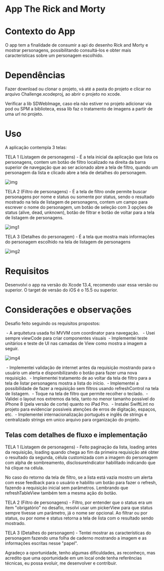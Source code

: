 # App The Rick and Morty

# Contexto do App

O app tem a finalidade de consumir a api do desenho Rick and Morty e mostrar personagens, possibilitando consultá-los e obter mais características sobre um personagem escolhido.

# Dependências

Fazer download ou clonar o projeto, vá até a pasta do projeto e clicar no arquivo Challenge.xcodeproj, ao abrir o projeto no xcode.

Verificar a lib SDWebImage, caso ela não estiver no projeto adicionar via pod ou SPM a biblioteca, essa lib faz o tratamento de imagens a partir de uma url no projeto.

# Uso

A aplicação contempla 3 telas:

TELA 1 (Listagem de personagens) - É a tela inicial da aplicação que lista os personagens, contem um botão de filtro localizado na direita da barra superior de navegação que ao ser acionado abre a tela de filtro, quando um personagem da lista e clicado abre a tela de detalhes do personagem.

![img](https://github.com/willmoreira/Challenge/assets/32074474/5ea0328d-ae8c-40b3-bd9d-b5beb76cbac3)

TELA 2 (Filtro de personagens) - É a tela de filtro onde permite buscar personagens por nome e status ou somente por status, sendo o resultado mostrado na tela de listagem de personagens, contem um campo para escrever o nome do personagem, um botão de seleção com 3 opções de status (alive, dead, unknown), botão de filtrar e botão de voltar para a tela de listagem de personagens.

![img1](https://github.com/willmoreira/Challenge/assets/32074474/21f86d3c-6b8f-44b5-bb01-3c9a80004d73)

TELA 3 (Detalhes do personagem) - É a tela que mostra mais informações do personagem escolhido na tela de listagem de personagens

![img2](https://github.com/willmoreira/Challenge/assets/32074474/72c6dbf9-3a8a-43dc-9980-590479303589)

# Requisitos

Desenvolvi o app na versão do Xcode 13.4, recomendo usar essa versão ou superior.
O target de versão do iOS é o 15.5 ou superior.

# Considerações e observações

Desafio feito seguindo os requisitos propostos:

 - A arquitetura usada foi MVVM com coordinator para navegação. 
 - Usei sempre viewCode para criar componentes visuais
 - Implementei teste unitários e teste de UI nas camadas de View como mostra a imagem a seguir.

![img4](https://github.com/willmoreira/Challenge/assets/32074474/9b930484-bff3-46ba-bdcb-905d29e9dfbd)

 - Implementei validação de internet antes da requisição mostrando para o usuário um alerta e disponibilizando o botão para fazer uma nova requisição.
 - Implementei tratamento de ao voltar da tela de filtro para a tela de listar personagens mostra a lista do início.
 - Implementei a possibilidade de fazer a requisição sem filtros usando refreshControl na tela de listagem.
 - Toque na tela de filtro que permite recolher o teclado.
 - Validei o layout nos extremos da tela, tanto no menor tamanho possível do iPhone 8 (pela versão de corte) quanto no iPad Pro.
 - Instalei SwiftLint no projeto para evidenciar possiveis atenções de erros de digitação, espaços, etc.
 - Implementei internacionalização português e inglês de strings e centralizado strings em unico arquivo para organização do projeto.
 
## Telas com detalhes de fluxo e implementação

TELA 1 (Listagem de personagens) - Feito paginação da lista, loading antes da requisição, loading quando chega ao fim da primeira requisição até obter o resultado da segunda, célula customizada com a imagem do personagem com alpha de sombreamento, disclosureIndicator habilitado indicando que há clique na célula.

No caso do retorno da tela de filtro, se a lista está vazia mostro um alerta com esse feedback para o usuário
e habilito um botão para fazer o refresh, fazendo a requisição inicial sem parâmetros.
Lembrando que refreshTableView também tem a mesma ação do botão.

TELA 2 (Filtro de personagens) - Filtro, por entender que o status era um item "obrigatório" no desafio, resolvi usar um pickerView para que status sempre tivesse um parâmetro, já o nome ser opcional.
Ao filtrar ou por status, ou por nome e status retorna a tela de lista com o resultado sendo mostrado.

TELA 3 (Detalhes do personagem) - Tentei mostrar as características do personagem fazendo uma folha de caderno mostrando a imagem e as informações escritas nesse "papel".

Agradeço a oportunidade, tenho algumas dificuldades, as reconheço, mas acredito que uma oportunidade em um local onde tenha referências técnicas, eu possa evoluir, me desenvolver e contribuir.
